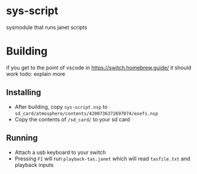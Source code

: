 # sys-script

sysmodule that runs janet scripts

# Building
if you get to the point of vscode in https://switch.homebrew.guide/ it should work
todo: explain more

## Installing
* After building, copy `sys-script.nsp` to `sd_card/atmosphere/contents/4200736372697074/exefs.nsp`
* Copy the contents of `/sd_card/` to your sd card

## Running
* Attach a usb keyboard to your switch
* Pressing `F1` will run `playback-tas.janet` which will read `tasfile.txt` and playback inputs
